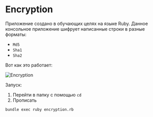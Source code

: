# Encryption

Приложение создано в обучающих целях на языке Ruby.
Данное консольное приложение шифрует написанные строки в разные форматы:
- `Md5`
- `Sha1`
- `Sha2`

Вот как это работает: 


![Encryption](https://user-images.githubusercontent.com/44715875/124635322-f78f8600-de8f-11eb-8852-ee06afe6ab1e.png)

Запуск:
1. Перейти в папку с помощью `cd`
2. Прописать 
```
bundle exec ruby encryption.rb
```
